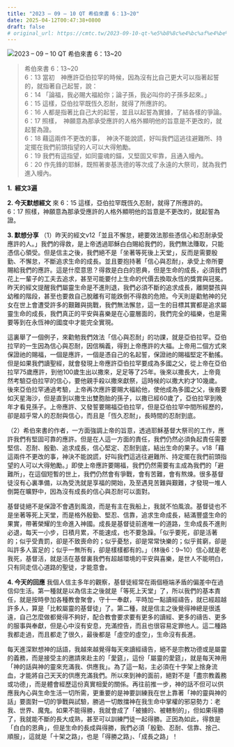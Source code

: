 ```yaml
---
title: "2023 – 09 – 10 QT 希伯來書 6：13~20"
date: 2025-04-12T00:47:38+0800
draft: false
# original_url: https://cmtc.tw/2023-09-10-qt-%e5%b8%8c%e4%bc%af%e4%be%86%e6%9b%b8-6%ef%bc%9a1320
---
```


![2023 – 09 – 10 QT  希伯來書 6：13\~20](/images/qt.jpg  "2023 – 09 – 10 QT  希伯來書 6：13\~20")

> 希伯來書 6：13\~20  
> 6：13 當初　神應許亞伯拉罕的時候，因為沒有比自己更大可以指著起誓的，就指著自己起誓，說：  
> 6：14 「論福，我必賜大福給你；論子孫，我必叫你的子孫多起來。」  
> 6：15 這樣，亞伯拉罕既恆久忍耐，就得了所應許的。  
> 6：16 人都是指著比自己大的起誓，並且以起誓為實據，了結各樣的爭論。  
> 6：17 照樣，　神願意為那承受應許的人格外顯明他的旨意是不更改的，就起誓為證。  
> 6：18 藉這兩件不更改的事，　神決不能說謊，好叫我們這逃往避難所、持定擺在我們前頭指望的人可以大得勉勵。  
> 6：19 我們有這指望，如同靈魂的錨，又堅固又牢靠，且通入幔內。  
> 6：20 作先鋒的耶穌，既照著麥基洗德的等次成了永遠的大祭司，就為我們進入幔內。

**1.  經文3遍**

**2. 今天默想經文**
來 6：15 這樣，亞伯拉罕既恆久忍耐，就得了所應許的。  
6：17 照樣，神願意為那承受應許的人格外顯明他的旨意是不更改的，就起誓為證。

**3. 默想分享**
（1）昨天的經文v12「並且不懈怠，總要效法那些憑信心和忍耐承受應許的人。」我們的得救，是上帝透過耶穌白白賜給我們的，我們無法賺取，只能憑信心領受。但是信主之後，我們絕不是「坐著等死後上天堂」，反而是需要殷勤、不懈怠，不斷追求生命的成長。並且要抱持著「信心與忍耐」，承受上帝所要賜給我們的應許。這是什麼意思？得救是白白的恩典，但是生命的成長，必須我們花上一輩子的工夫去追求，甚至可能要付上生命的代價去換取永恆的獎賞與冠冕。昨天的經文提醒我們屬靈生命是不進則退，我們必須不斷的追求成長，離開嬰孩與幼稚的階段，甚至也要救自己脫離有可能跌倒不得救的危險。今天則是勸勉神的兒女在世上會遭受許多的艱難與挑戰，我們無法懈怠，這一生的目標其實都是追求屬靈生命的成長，我們真正的平安與喜樂是在心靈層面的，我們完全的福樂，也是需要等到在永恆神的國度中才能完全實現。

這裏舉了一個例子，來勸勉我們效法「信心與忍耐」的功課，就是亞伯拉罕。亞伯拉罕的一生因為信心與忍耐，因信稱義，得到上帝應許的大福。上帝用二個方式來保證祂的賜福，一個是應許，一個是憑自己的名起誓，保證祂的賜福堅定不動搖。但是如果我們讀聖經，就會發現上帝應許亞伯拉罕要成為多國之父，從上帝在亞伯拉罕75歲應許，到他100歲生出以撒來，足足等了25年。後來以撒長大，上帝竟然考驗亞伯拉罕的信心，要他親手殺以撒來獻祭，這時候的以撒大約才10幾歲。後來亞伯拉罕通過考驗，上帝再次應許要賜大福給他，使他成為多國之父，後裔要如天星海沙，但是直到以撒生出雙胞胎的孫子，以撒已經60歲了，亞伯拉罕到晚年才看見孫子。上帝應許、又發誓要賜福亞伯拉罕，但是亞伯拉罕中間所經歷的，卻是超乎常人的忍耐與信心，而且是「恆久忍耐」，長時間的忍耐到底。

（2）希伯來書的作者，一方面強調上帝的旨意，透過耶穌基督大祭司的工作，應許我們有堅固可靠的應許。但是在人這一方面的責任，我們仍然必須負起責任需要堅信、忍耐、殷勤、追求成長，信心堅定、忍耐到底，結出生命的果子。v18「藉這兩件不更改的事，神決不能說謊，好叫我們這逃往避難所、持定擺在我們前頭指望的人可以大得勉勵。」即使上帝應許要賜福，我們仍然需要有主成為我們的「避難所」，在這個短暫的世上，我們仍然會有爭戰，會有苦難，會有熬煉。很多基督徒沒有心裏準備，以為受洗就是享福的開始，及至遇見苦難與艱難，才發現一堆人倒斃在曠野中，因為沒有成長的信心與忍耐可以面對。

基督徒絕不是保證不會遇到風浪，而是有主在我船上，我就不怕風浪。基督徒也不是坐著等死上天堂，而是格外殷勤、堅忍、信靠，追求生命成長，結滿豐盛生命的果實，帶著榮耀的生命進入神國。成長是基督徒前進唯一的道路，生命成長不進則必退，每天一小步，日積月累，不能速成，也不要急躁。「似乎要死，卻是活著的；似乎受責罰，卻是不致喪命的；似乎憂愁，卻是常常快樂的；似乎貧窮，卻是叫許多人富足的；似乎一無所有，卻是樣樣都有的。」（林後6：9\~10）信心就是老我死，基督活，就是活在基督裏我們有超越環境的平安與喜樂，是世人不能明白，只有同走信心道路的聖徒，才能意會。

**4. 今天的回應**
我個人信主多年的觀察，基督徒經常在兩個極端矛盾的偏差中在過信仰生活。第一種就是以為信主之後就是「等死上天堂」了，所以我們的基本責任，就是按時參加各種教會聚會，守十一奉獻，平時加一點讀經禱告，就已經超越許多人，算是「比較屬靈的基督徒」了。第二種，就是信主之後覺得神總是很遙遠，自己怎麼做都覺得不夠好，配合教會要求要有更多的讀經、更多的禱告、更多的服事與奉獻，但是心中沒有安息，充滿控告，而且也很容易定罪他人。這二種路我都走過，而且都走了很久，最後都是「虛空的虛空」，生命沒有長進。

每天進深默想神的話語，我越來越覺得每天來讀經禱告，絕不是宗教功德或是屬靈的義務，而是接受主的邀請來赴主的「愛筵」，這份「屬靈的愛筵」，就是每天神用「神的話與神的靈來充滿我、供應我」。為了這一點，主必須在十字架上捨身流血，才能將自己天天的供應充滿我們。所以來到神的面前，絕對不是「盡宗教義務或功德」，而是體會經歷這份真實相愛的關係。再往前推一步，神的話不但可以供應我內心與生命生活一切所需，更重要的是神要訓練我在世上靠著「神的靈與神的話」要面對一切的爭戰與試驗，勝過一切敵擋神在我生命中掌權的邪惡勢力：老我、世界、魔鬼。如果不能得勝，我就會成了「被擄的、被轄制的」，但如果得勝了，我就能不斷的長大成熟，甚至可以訓練門徒一起得勝。正因為如此，得救是「白白的恩典」，但是生命的長成與得勝，我們必須「殷勤、忍耐、信靠、捨己、順服」，這就是「十架之路」，也是「得勝之路」、「成長之路」！
